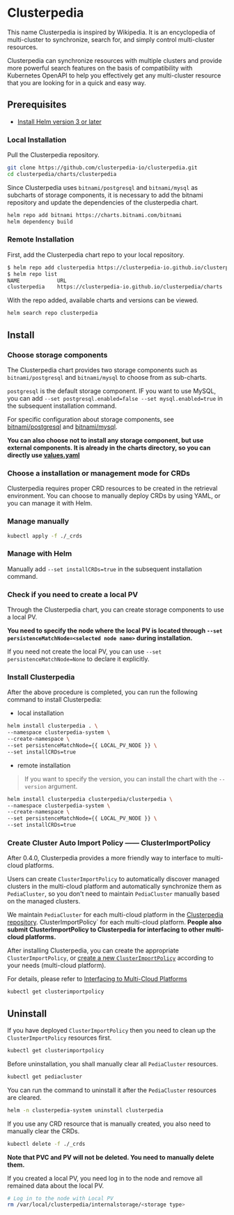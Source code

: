 # Clusterpedia

This name Clusterpedia is inspired by Wikipedia. It is an encyclopedia of multi-cluster to synchronize, search for, and
simply control multi-cluster resources.

Clusterpedia can synchronize resources with multiple clusters and provide more powerful search features on the basis of
compatibility with Kubernetes OpenAPI to help you effectively get any multi-cluster resource that you are looking for in
a quick and easy way.

## Prerequisites

* [Install Helm version 3 or later](https://helm.sh/docs/intro/install/)

### Local Installation

Pull the Clusterpedia repository.

```bash
git clone https://github.com/clusterpedia-io/clusterpedia.git
cd clusterpedia/charts/clusterpedia
```

Since Clusterpedia uses `bitnami/postgresql` and `bitnami/mysql` as subcharts of storage components, it is necessary to
add the bitnami repository and update the dependencies of the clusterpedia chart.

```bash
helm repo add bitnami https://charts.bitnami.com/bitnami
helm dependency build
```
### Remote Installation

First, add the Clusterpedia chart repo to your local repository.

```bash
$ helm repo add clusterpedia https://clusterpedia-io.github.io/clusterpedia/charts
$ helm repo list
NAME          	URL
clusterpedia  	https://clusterpedia-io.github.io/clusterpedia/charts
```

With the repo added, available charts and versions can be viewed.

```bash
helm search repo clusterpedia
```

## Install

### Choose storage components

The Clusterpedia chart provides two storage components such as `bitnami/postgresql` and `bitnami/mysql` to choose from
as sub-charts.

`postgresql` is the default storage component. IF you want to use MySQL, you can
add `--set postgresql.enabled=false --set mysql.enabled=true` in the subsequent installation command.

For specific configuration about storage components,
see [bitnami/postgresql](https://github.com/bitnami/charts/tree/master/bitnami/postgresql)
and [bitnami/mysql](https://github.com/bitnami/charts/tree/master/bitnami/mysql).

**You can also choose not to install any storage component, but use external components. It is already in the charts
directory, so you can directly use [values.yaml](./values.yaml)**

### Choose a installation or management mode for CRDs

Clusterpedia requires proper CRD resources to be created in the retrieval environment. You can choose to manually deploy
CRDs by using YAML, or you can manage it with Helm.

### Manage manually

```bash
kubectl apply -f ./_crds
```

### Manage with Helm

Manually add `--set installCRDs=true` in the subsequent installation command.

### Check if you need to create a local PV

Through the Clusterpedia chart, you can create storage components to use a local PV.

**You need to specify the node where the local PV is located through `--set persistenceMatchNode=<selected node name>`
during installation.**

If you need not create the local PV, you can use `--set persistenceMatchNode=None` to declare it explicitly.

### Install Clusterpedia

After the above procedure is completed, you can run the following command to install Clusterpedia:

- local installation

```bash
helm install clusterpedia . \
--namespace clusterpedia-system \
--create-namespace \
--set persistenceMatchNode={{ LOCAL_PV_NODE }} \
--set installCRDs=true
```

- remote installation

> If you want to specify the version, you can install the chart with the `--version` argument.

```bash
helm install clusterpedia clusterpedia/clusterpedia \
--namespace clusterpedia-system \
--create-namespace \
--set persistenceMatchNode={{ LOCAL_PV_NODE }} \
--set installCRDs=true
```

### Create Cluster Auto Import Policy —— ClusterImportPolicy

After 0.4.0, Clusterpedia provides a more friendly way to interface to multi-cloud platforms.

Users can create `ClusterImportPolicy` to automatically discover managed clusters in the multi-cloud platform and
automatically synchronize them as `PediaCluster`,
so you don't need to maintain `PediaCluster` manually based on the managed clusters.

We maintain `PediaCluster` for each multi-cloud platform in
the [Clusterpedia repository](https://github.com/clusterpedia-io/clusterpedia/tree/main/deploy/clusterimportpolicy).
ClusterImportPolicy` for each multi-cloud platform.
**People also submit ClusterImportPolicy to Clusterpedia for interfacing to other multi-cloud platforms.**

After installing Clusterpedia, you can create the appropriate `ClusterImportPolicy`,
or [create a new `ClusterImportPolicy`](https://clusterpedia.io/docs/usage/interfacing-to-multi-cloud-platforms/#new-clusterimportpolicy)
according to your needs (multi-cloud platform).

For details, please refer
to [Interfacing to Multi-Cloud Platforms](https://clusterpedia.io/docs/usage/interfacing-to-multi-cloud-platforms)

```bash
kubectl get clusterimportpolicy
```

## Uninstall

If you have deployed `ClusterImportPolicy` then you need to clean up the `ClusterImportPolicy` resources first.

```bash
kubectl get clusterimportpolicy
```

Before uninstallation, you shall manually clear all `PediaCluster` resources.

```bash
kubectl get pediacluster
```

You can run the command to uninstall it after the `PediaCluster` resources are cleared.

```bash
helm -n clusterpedia-system uninstall clusterpedia
```

If you use any CRD resource that is manually created, you also need to manually clear the CRDs.

```bash
kubectl delete -f ./_crds
```

**Note that PVC and PV will not be deleted. You need to manually delete them.**

If you created a local PV, you need log in to the node and remove all remained data about the local PV.

```bash
# Log in to the node with Local PV
rm /var/local/clusterpedia/internalstorage/<storage type>
```
